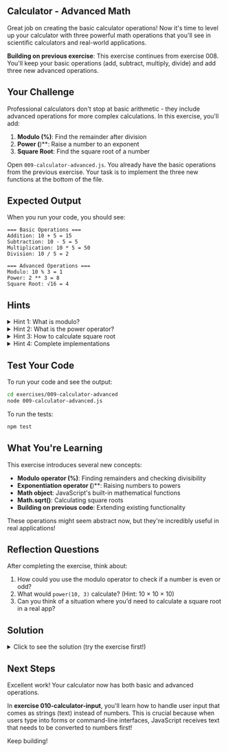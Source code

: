 ## Calculator - Advanced Math

Great job on creating the basic calculator operations! Now it's time to level up your calculator with three powerful math operations that you'll see in scientific calculators and real-world applications.

**Building on previous exercise**: This exercise continues from exercise 008. You'll keep your basic operations (add, subtract, multiply, divide) and add three new advanced operations.

## Your Challenge

Professional calculators don't stop at basic arithmetic - they include advanced operations for more complex calculations. In this exercise, you'll add:

1. **Modulo (%)**: Find the remainder after division
2. **Power (**)**: Raise a number to an exponent
3. **Square Root**: Find the square root of a number

Open `009-calculator-advanced.js`. You already have the basic operations from the previous exercise. Your task is to implement the three new functions at the bottom of the file.

## Expected Output

When you run your code, you should see:
```
=== Basic Operations ===
Addition: 10 + 5 = 15
Subtraction: 10 - 5 = 5
Multiplication: 10 * 5 = 50
Division: 10 / 5 = 2

=== Advanced Operations ===
Modulo: 10 % 3 = 1
Power: 2 ** 3 = 8
Square Root: √16 = 4
```

## Hints

<details>
<summary>Hint 1: What is modulo?</summary>

The modulo operator (`%`) returns the **remainder** after division.

Think of it like this: when you divide 10 by 3, you get 3 with a remainder of 1.
- 10 ÷ 3 = 3 remainder 1
- So 10 % 3 = 1

More examples:
```javascript
17 % 5  // Returns 2 (17 ÷ 5 = 3 remainder 2)
20 % 4  // Returns 0 (20 ÷ 4 = 5 remainder 0)
7 % 2   // Returns 1 (7 ÷ 2 = 3 remainder 1)
```

**Real-world use**: Checking if a number is even or odd!
```javascript
10 % 2  // Returns 0 (even number)
11 % 2  // Returns 1 (odd number)
```
</details>

<details>
<summary>Hint 2: What is the power operator?</summary>

The power operator (`**`) raises a number to an exponent. It's like repeated multiplication.

```javascript
2 ** 3  // Means 2 × 2 × 2 = 8
5 ** 2  // Means 5 × 5 = 25
10 ** 0 // Any number to the power of 0 is 1
```

Think of it as:
- `base ** exponent`
- 2³ in math = `2 ** 3` in JavaScript

**Real-world use**: Calculating compound interest, population growth, physics formulas!
</details>

<details>
<summary>Hint 3: How to calculate square root</summary>

JavaScript provides a built-in `Math.sqrt()` function for calculating square roots.

```javascript
Math.sqrt(16)  // Returns 4 (because 4 × 4 = 16)
Math.sqrt(25)  // Returns 5 (because 5 × 5 = 25)
Math.sqrt(9)   // Returns 3 (because 3 × 3 = 9)
```

The `Math` object contains many useful mathematical functions. You'll use more of them as you progress!

**Real-world use**: Calculating distances, physics, geometry, graphics programming!
</details>

<details>
<summary>Hint 4: Complete implementations</summary>

Here's how to implement all three functions:

```javascript
export function modulo(a, b) {
  return a % b;
}

export function power(base, exponent) {
  return base ** exponent;
}

export function squareRoot(number) {
  return Math.sqrt(number);
}
```

Each follows the same pattern as your basic operations - take input(s), perform calculation, return result!
</details>

## Test Your Code

To run your code and see the output:
```bash
cd exercises/009-calculator-advanced
node 009-calculator-advanced.js
```

To run the tests:
```bash
npm test
```

## What You're Learning

This exercise introduces several new concepts:

- **Modulo operator (%)**: Finding remainders and checking divisibility
- **Exponentiation operator (**)**: Raising numbers to powers
- **Math object**: JavaScript's built-in mathematical functions
- **Math.sqrt()**: Calculating square roots
- **Building on previous code**: Extending existing functionality

These operations might seem abstract now, but they're incredibly useful in real applications!

## Reflection Questions

After completing the exercise, think about:
1. How could you use the modulo operator to check if a number is even or odd?
2. What would `power(10, 3)` calculate? (Hint: 10 × 10 × 10)
3. Can you think of a situation where you'd need to calculate a square root in a real app?

## Solution

<details>
<summary>Click to see the solution (try the exercise first!)</summary>

```javascript
// Import the basic operations from the previous exercise
export function add(a, b) {
  return a + b;
}

export function subtract(a, b) {
  return a - b;
}

export function multiply(a, b) {
  return a * b;
}

export function divide(a, b) {
  return a / b;
}

// New advanced operations below!

export function modulo(a, b) {
  return a % b;
}

export function power(base, exponent) {
  return base ** exponent;
}

export function squareRoot(number) {
  return Math.sqrt(number);
}

// Test basic operations
console.log("=== Basic Operations ===");
console.log("Addition: 10 + 5 =", add(10, 5));
console.log("Subtraction: 10 - 5 =", subtract(10, 5));
console.log("Multiplication: 10 * 5 =", multiply(10, 5));
console.log("Division: 10 / 5 =", divide(10, 5));

// Test advanced operations
console.log("\n=== Advanced Operations ===");
console.log("Modulo: 10 % 3 =", modulo(10, 3));
console.log("Power: 2 ** 3 =", power(2, 3));
console.log("Square Root: √16 =", squareRoot(16));
```

**Understanding modulo:**

The modulo operator finds the remainder:
```javascript
modulo(10, 3)  // Returns 1
// Why? 10 ÷ 3 = 3 remainder 1

modulo(17, 5)  // Returns 2
// Why? 17 ÷ 5 = 3 remainder 2

modulo(20, 4)  // Returns 0
// Why? 20 ÷ 4 = 5 remainder 0 (divides evenly!)
```

**Practical use - checking even/odd:**
```javascript
function isEven(number) {
  return number % 2 === 0;
}

isEven(10)  // true (10 % 2 = 0)
isEven(11)  // false (11 % 2 = 1)
```

**Understanding power:**

The power operator performs exponentiation:
```javascript
power(2, 3)  // Returns 8
// Why? 2 × 2 × 2 = 8

power(5, 2)  // Returns 25
// Why? 5 × 5 = 25

power(10, 0)  // Returns 1
// Why? Any number to the power of 0 is 1
```

**Practical use - calculating area:**
```javascript
function calculateSquareArea(side) {
  return side ** 2;  // side × side
}

calculateSquareArea(5)  // 25 square units
```

**Understanding square root:**

Square root finds what number multiplied by itself gives you the original number:
```javascript
squareRoot(16)  // Returns 4
// Why? 4 × 4 = 16

squareRoot(25)  // Returns 5
// Why? 5 × 5 = 25

squareRoot(2)   // Returns 1.4142135623730951
// Why? √2 is an irrational number
```

**Practical use - calculating distance:**
```javascript
// Distance formula in 2D space (Pythagorean theorem)
function distance(x1, y1, x2, y2) {
  const dx = x2 - x1;
  const dy = y2 - y1;
  return Math.sqrt(dx ** 2 + dy ** 2);
}

distance(0, 0, 3, 4)  // Returns 5
// Why? 3² + 4² = 9 + 16 = 25, √25 = 5
```

**The Math object:**

JavaScript's `Math` object provides many useful functions:
```javascript
Math.sqrt(16)      // Square root: 4
Math.abs(-5)       // Absolute value: 5
Math.round(4.7)    // Round to nearest integer: 5
Math.floor(4.7)    // Round down: 4
Math.ceil(4.1)     // Round up: 5
Math.max(5, 10, 3) // Maximum: 10
Math.min(5, 10, 3) // Minimum: 3
Math.random()      // Random number between 0 and 1
```

We're using `Math.sqrt()` here, but you'll encounter other `Math` methods as you build more complex applications!

**Real-world applications:**

These operations appear everywhere:

**Modulo:**
- Determining if a year is a leap year
- Cycling through array indices (circular buffers)
- Converting 24-hour time to 12-hour format
- Creating alternating patterns (zebra striping in tables)

**Power:**
- Compound interest calculations
- Population growth models
- Physics formulas (kinetic energy, gravitational force)
- Computer science algorithms (complexity calculations)

**Square root:**
- Calculating distances (GPS, games, graphics)
- Physics calculations (velocity, acceleration)
- Statistics (standard deviation)
- Graphics programming (normalizing vectors)

</details>

## Next Steps

Excellent work! Your calculator now has both basic and advanced operations.

In **exercise 010-calculator-input**, you'll learn how to handle user input that comes as strings (text) instead of numbers. This is crucial because when users type into forms or command-line interfaces, JavaScript receives text that needs to be converted to numbers first!

Keep building!
